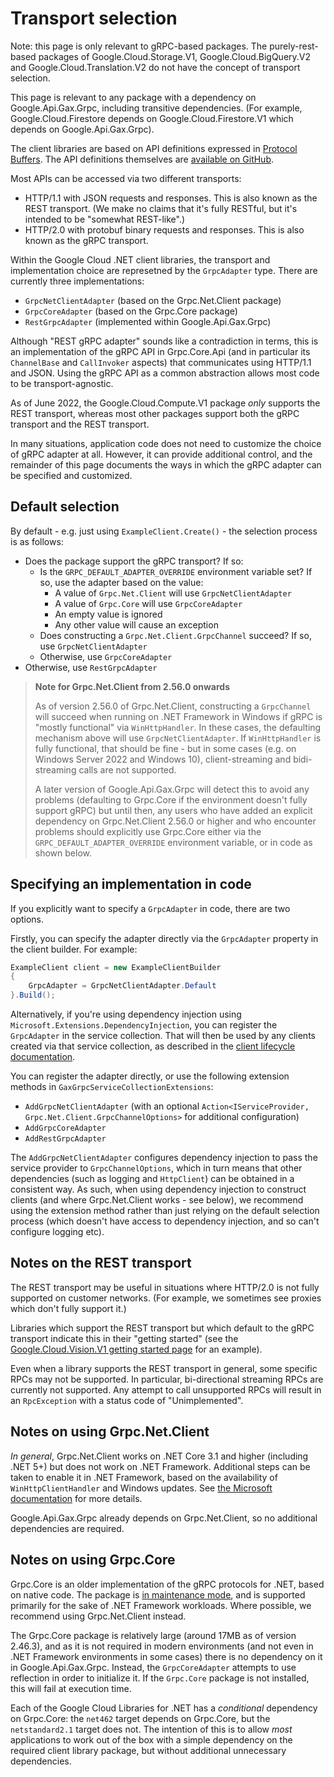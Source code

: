 # Transport selection

Note: this page is only relevant to gRPC-based packages.
The purely-rest-based packages of Google.Cloud.Storage.V1,
Google.Cloud.BigQuery.V2 and Google.Cloud.Translation.V2 do not
have the concept of transport selection.

This page is relevant to any package with a dependency on Google.Api.Gax.Grpc,
including transitive dependencies. (For example, Google.Cloud.Firestore depends
on Google.Cloud.Firestore.V1 which depends on Google.Api.Gax.Grpc).

The client libraries are based on API definitions expressed in
[Protocol Buffers](https://protobuf.dev).
The API definitions themselves are [available on GitHub](https://github.com/googleapis/googleapis).

Most APIs can be accessed via two different transports:

- HTTP/1.1 with JSON requests and responses. This is also known as the REST transport.
  (We make no claims that it's fully RESTful, but it's intended to be "somewhat REST-like".)
- HTTP/2.0 with protobuf binary requests and responses. This is also known as the gRPC
  transport.

Within the Google Cloud .NET client libraries, the transport and implementation choice are
represetned by the `GrpcAdapter` type. There are currently three implementations:

- `GrpcNetClientAdapter` (based on the Grpc.Net.Client package)
- `GrpcCoreAdapter` (based on the Grpc.Core package)
- `RestGrpcAdapter` (implemented within Google.Api.Gax.Grpc)

Although "REST gRPC adapter" sounds like a contradiction in terms, this is an implementation of the gRPC API
in Grpc.Core.Api (and in particular its `ChannelBase` and `CallInvoker` aspects) that communicates using HTTP/1.1 and JSON.
Using the gRPC API as a common abstraction allows most code to be transport-agnostic.

As of June 2022, the Google.Cloud.Compute.V1 package *only* supports the REST transport, whereas most other
packages support both the gRPC transport and the REST transport.

In many situations, application code does not need to customize the choice of gRPC adapter at all.
However, it can provide additional control, and the remainder of this page documents the ways in which the
gRPC adapter can be specified and customized.

## Default selection

By default - e.g. just using `ExampleClient.Create()` - the selection process is as follows:

- Does the package support the gRPC transport? If so:
  - Is the `GRPC_DEFAULT_ADAPTER_OVERRIDE` environment variable set? If so, use the adapter based on the value:
    - A value of `Grpc.Net.Client` will use `GrpcNetClientAdapter`
    - A value of `Grpc.Core` will use `GrpcCoreAdapter`
    - An empty value is ignored
    - Any other value will cause an exception
  - Does constructing a `Grpc.Net.Client.GrpcChannel` succeed? If so, use `GrpcNetClientAdapter`
  - Otherwise, use `GrpcCoreAdapter`
- Otherwise, use `RestGrpcAdapter`

> **Note for Grpc.Net.Client from 2.56.0 onwards**
>
> As of version 2.56.0 of Grpc.Net.Client, constructing a
> `GrpcChannel` will succeed when running on .NET Framework in
> Windows if gRPC is "mostly functional" via `WinHttpHandler`. In
> these cases, the defaulting mechanism above will use
> `GrpcNetClientAdapter`. If `WinHttpHandler` is fully functional,
> that should be fine - but in some cases (e.g. on Windows Server
> 2022 and Windows 10), client-streaming and bidi-streaming calls
> are not supported.
>
> A later version of Google.Api.Gax.Grpc will detect this to avoid
> any problems (defaulting to Grpc.Core if the environment doesn't
> fully support gRPC) but until then, any users who have added an
> explicit dependency on Grpc.Net.Client 2.56.0 or higher and who
> encounter problems should explicitly use Grpc.Core either via the
> `GRPC_DEFAULT_ADAPTER_OVERRIDE` environment variable, or in code
> as shown below.

## Specifying an implementation in code

If you explicitly want to specify a `GrpcAdapter` in code, there are two options.

Firstly, you can specify the adapter directly via the `GrpcAdapter` property in the client builder. For example:

```csharp
ExampleClient client = new ExampleClientBuilder
{
    GrpcAdapter = GrpcNetClientAdapter.Default
}.Build();
```

Alternatively, if you're using dependency injection using `Microsoft.Extensions.DependencyInjection`,
you can register the `GrpcAdapter` in the service collection. That will then be used by any clients
created via that service collection, as described in the [client lifecycle documentation](client-lifecycle.md).

You can register the adapter directly, or use the following extension methods in `GaxGrpcServiceCollectionExtensions`:

- `AddGrpcNetClientAdapter` (with an optional `Action<IServiceProvider, Grpc.Net.Client.GrpcChannelOptions>` for additional configuration)
- `AddGrpcCoreAdapter`
- `AddRestGrpcAdapter`

The `AddGrpcNetClientAdapter` configures dependency injection to pass the service provider to `GrpcChannelOptions`,
which in turn means that other dependencies (such as logging and `HttpClient`) can be obtained in a consistent way.
As such, when using dependency injection to construct clients (and where Grpc.Net.Client works - see below),
we recommend using the extension method rather than just relying on the default selection process
(which doesn't have access to dependency injection, and so can't configure logging etc).

## Notes on the REST transport

The REST transport may be useful in situations where HTTP/2.0 is not fully supported on customer networks.
(For example, we sometimes see proxies which don't fully support it.)

Libraries which support the REST transport but which default to the gRPC transport indicate this in their
"getting started" (see the [Google.Cloud.Vision.V1 getting started page](https://cloud.google.com/dotnet/docs/reference/Google.Cloud.Vision.V1/latest) for an example).

Even when a library supports the REST transport in general, some specific RPCs may not be supported. In particular, bi-directional streaming RPCs are currently not supported. Any attempt to call unsupported RPCs will result in an `RpcException` with a status code of "Unimplemented".

## Notes on using Grpc.Net.Client

*In general*, Grpc.Net.Client works on .NET Core 3.1 and higher (including .NET 5+) but does not work on .NET Framework.
Additional steps can be taken to enable it in .NET Framework, based on the availability of `WinHttpClientHandler`
and Windows updates. See [the Microsoft
documentation](https://docs.microsoft.com/en-us/aspnet/core/grpc/supported-platforms?view=aspnetcore-6.0#net-grpc-client-requirements) for more details.

Google.Api.Gax.Grpc already depends on Grpc.Net.Client, so no additional dependencies are required.

## Notes on using Grpc.Core

Grpc.Core is an older implementation of the gRPC protocols for .NET, based on native code.
The package is [in maintenance mode](https://grpc.io/blog/grpc-csharp-future/), and is supported
primarily for the sake of .NET Framework workloads. Where possible, we recommend using Grpc.Net.Client instead.

The Grpc.Core package is relatively large (around 17MB as of version 2.46.3), and as it is not required
in modern environments (and not even in .NET Framework environments in some cases) there is no dependency
on it in Google.Api.Gax.Grpc. Instead, the `GrpcCoreAdapter` attempts to use reflection in order to initialize
it. If the `Grpc.Core` package is not installed, this will fail at execution time.

Each of the Google Cloud Libraries for .NET has a *conditional* dependency on Grpc.Core: the `net462` target
depends on Grpc.Core, but the `netstandard2.1` target does not. The intention of this is to allow *most*
applications to work out of the box with a simple dependency on the required client library package, but without
additional unnecessary dependencies.
